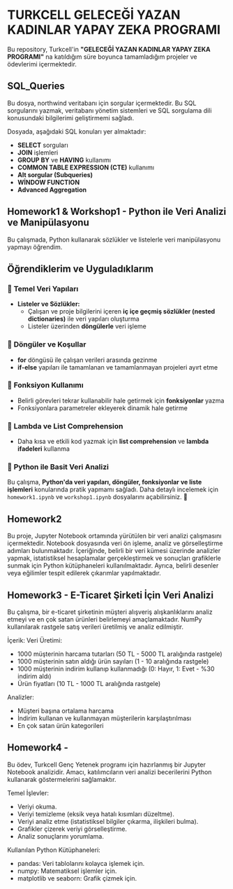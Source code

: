 # TURKCELL GELECEĞİ YAZAN KADINLAR YAPAY ZEKA PROGRAMI

Bu repository, Turkcell'in **"GELECEĞİ YAZAN KADINLAR YAPAY ZEKA PROGRAMI"** na katıldığım süre boyunca tamamladığım projeler ve ödevlerimi içermektedir.

## SQL_Queries

Bu dosya, northwind veritabanı için sorgular içermektedir. Bu SQL sorgularını yazmak, veritabanı yönetim sistemleri ve SQL sorgulama dili konusundaki bilgilerimi geliştirmemi sağladı. 

Dosyada, aşağıdaki SQL konuları yer almaktadır:
- **SELECT** sorguları
- **JOIN** işlemleri
- **GROUP BY** ve **HAVING** kullanımı
- **COMMON TABLE EXPRESSION (CTE)** kullanımı
- **Alt sorgular (Subqueries)**
- **WİNDOW FUNCTION**
- **Advanced Aggregation**

## Homework1 & Workshop1 - Python ile Veri Analizi ve Manipülasyonu

Bu çalışmada, Python kullanarak sözlükler ve listelerle veri manipülasyonu yapmayı öğrendim.

## Öğrendiklerim ve Uyguladıklarım

### 🔹 **Temel Veri Yapıları**
- **Listeler ve Sözlükler:**  
  - Çalışan ve proje bilgilerini içeren **iç içe geçmiş sözlükler (nested dictionaries)** ile veri yapıları oluşturma  
  - Listeler üzerinden **döngülerle** veri işleme  

### 🔹 **Döngüler ve Koşullar**
- **for** döngüsü ile çalışan verileri arasında gezinme  
- **if-else** yapıları ile tamamlanan ve tamamlanmayan projeleri ayırt etme  

### 🔹 **Fonksiyon Kullanımı**
- Belirli görevleri tekrar kullanabilir hale getirmek için **fonksiyonlar** yazma  
- Fonksiyonlara parametreler ekleyerek dinamik hale getirme  

### 🔹 **Lambda ve List Comprehension**
- Daha kısa ve etkili kod yazmak için **list comprehension** ve **lambda ifadeleri** kullanma  

### 🔹 **Python ile Basit Veri Analizi**

Bu çalışma, **Python'da veri yapıları, döngüler, fonksiyonlar ve liste işlemleri** konularında pratik yapmamı sağladı. Daha detaylı incelemek için `homework1.ipynb` ve `workshop1.ipynb`  dosyalarını açabilirsiniz. 🚀

## Homework2
Bu proje, Jupyter Notebook ortamında yürütülen bir veri analizi çalışmasını içermektedir. Notebook dosyasında veri ön işleme, analiz ve görselleştirme adımları bulunmaktadır. İçeriğinde, belirli bir veri kümesi üzerinde analizler yapmak, istatistiksel hesaplamalar gerçekleştirmek ve sonuçları grafiklerle sunmak için Python kütüphaneleri kullanılmaktadır. Ayrıca, belirli desenler veya eğilimler tespit edilerek çıkarımlar yapılmaktadır.

## Homework3  - E-Ticaret Şirketi İçin Veri Analizi
Bu çalışma, bir e-ticaret şirketinin müşteri alışveriş alışkanlıklarını analiz etmeyi ve en çok satan ürünleri belirlemeyi amaçlamaktadır. NumPy kullanılarak rastgele satış verileri üretilmiş ve analiz edilmiştir.

İçerik:
Veri Üretimi:
- 1000 müşterinin harcama tutarları (50 TL - 5000 TL aralığında rastgele)
- 1000 müşterinin satın aldığı ürün sayıları (1 - 10 aralığında rastgele)
- 1000 müşterinin indirim kullanıp kullanmadığı (0: Hayır, 1: Evet - %30 indirim aldı)
- Ürün fiyatları (10 TL - 1000 TL aralığında rastgele)

Analizler:
- Müşteri başına ortalama harcama
- İndirim kullanan ve kullanmayan müşterilerin karşılaştırılması
- En çok satan ürün kategorileri

## Homework4 - 
Bu ödev, Turkcell Genç Yetenek programı için hazırlanmış bir Jupyter Notebook analizidir. Amacı, katılımcıların veri analizi becerilerini Python kullanarak göstermelerini sağlamaktır.

Temel İşlevler:
- Veriyi okuma.
- Veriyi temizleme (eksik veya hatalı kısımları düzeltme).
- Veriyi analiz etme (istatistiksel bilgiler çıkarma, ilişkileri bulma).
- Grafikler çizerek veriyi görselleştirme.
- Analiz sonuçlarını yorumlama.

Kullanılan Python Kütüphaneleri:
- pandas: Veri tablolarını kolayca işlemek için.
- numpy: Matematiksel işlemler için.
- matplotlib ve seaborn: Grafik çizmek için.
